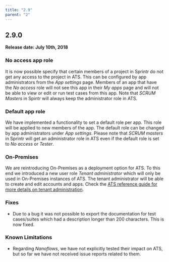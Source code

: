 ```yaml
---
title: "2.9"
parent: "2"
---
```


## 2.9.0

**Release date: July 10th, 2018**

### No access app role

It is now possible specify that certain members of a project in Sprintr do not get any access to the project in ATS. This can be configured by app administrators from the _App settings_ page. Members of an app that have the _No access_ role will not see this app in their _My apps_ page and will not be able to view or edit or run test cases from this app. Note that _SCRUM Masters_ in Spintr will always keep the administrator role in ATS.

### Default app role

We have implemented a functionality to set a default role per app. This role will be applied to new members of the app. The default role can be changed by app administrators under _App settings_. Please note that _SCRUM masters_ in Sprintr will get an administrator role in ATS even if the default role is set to _No access_ or _Tester_.

### On-Premises

We are reintroducing On-Premises as a deployment option for ATS. To this end we introduced a new user role _Tenant administrator_ which will only be used in On-Premises instances of ATS. The tenant administrator will be able to create and edit accounts and apps. Check the [ATS reference guide for more details on tenant administration](./../../ats/refguide/rg-version-2/administration.md).

### Fixes

* Due to a bug it was not possible to export the documentation for test cases/suites which had a description longer than 200 characters. This is now fixed.

### Known Limitations

* Regarding _Nanoflows_, we have not explicitly tested their impact on ATS, but so far we have not received issue reports related to them.
